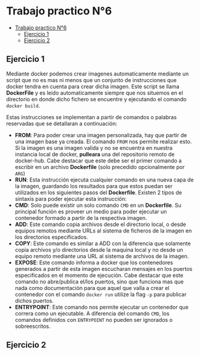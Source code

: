 # Trabajo practico N°6

- [Trabajo practico N°6](#trabajo-practico-n6)
  - [Ejercicio 1](#ejercicio-1)
  - [Ejercicio 2](#ejercicio-2)

## Ejercicio 1

Mediante docker podemos crear imagenes automaticamente mediante un script que no es mas ni menos que un conjunto de instrucciones que docker tendra en cuenta para crear dicha imagen. Este script se llama **DockerFile** y es leido automaticamente siempre que nos situemos en el directorio en donde dicho fichero se encuentre y ejecutando el comando `docker build`.

Estas instrucciones se implementan a partir de comandos o palabras reservadas que se detallaran a continuación:

* **FROM**: Para poder crear una imagen personalizada, hay que partir de una imagen base ya creada. El comando `FROM` nos permite realizar esto. Si la imagen es una imagen valida y no se encuentra en nuestra instancia local de docker, **pulleara** una del repositorio remoto de docker-hub. Cabe destacar que este debe ser el primer comando a escribir en un archivo **Dockerfile** (solo precedido opcionalmente por `ARG`)
* **RUN**: Esta instrucción ejecuta cualquier comando en una nueva capa de la imagen, guardando los resultados para que estos puedan ser utilizados en los siguientes pasos del **Dockerfile**. Existen 2 tipos de sintaxis para poder ejecutar esta instrucción:
* **CMD**: Solo puede existir un solo comando `CMD` en un **Dockerfile**. Su principal función es proveer un medio para poder ejecutar un contenedor formado a partir de la respectiva imagen.
* **ADD**: Este comando copia archivos desde el directorio local, o desde equipos remotos mediante URLs al sistema de ficheros de la imagen en los directorios especificados.
* **COPY**: Este comando es similar a ADD con la diferencia que solamente copia archivos y/o directorios desde la maquina local y no desde un equipo remoto mediante una URL al sistema de archivos de la imagen.
* **EXPOSE**: Este comando informa a docker que los contenedores generados a partir de esta imagen escucharan mensajes en los puertos especificados en el momento de ejecución. Cabe destacar que este comando no abre/publica el/los puertos, sino que funciona mas que nada como documentación para que aquel que valla a crear el contenedor con el comando `docker run` utilize la flag `-p` para publicar dichos puertos.
* **ENTRYPOINT**: Este comando nos permite ejecutar un contenedor que correra como un ejecutable. A diferencia del comando `CMD`, los comandos definidos con `ENTRYPOINT` no pueden ser ignorados o sobreescritos.

## Ejercicio 2